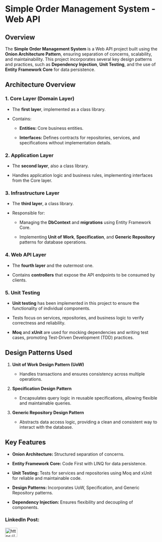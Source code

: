 <h1>Simple Order Management System - Web API</h1>
<h2>Overview</h2>
<p>The <strong>Simple Order Management System</strong> is a Web API project built using the <strong>Onion Architecture Pattern</strong>, ensuring separation of concerns, scalability, and maintainability. This project incorporates several key design patterns and practices, such as <strong>Dependency Injection</strong>, <strong>Unit Testing</strong>, and the use of <strong>Entity Framework Core</strong> for data persistence.</p>

<h2>Architecture Overview</h2>
<h3>1. Core Layer (Domain Layer)</h3>
<ul>
  <li><p>The <strong>first layer</strong>, implemented as a class library.</p></li>
  <li><p>Contains:</p></li>
  <ul>
    <li><p><strong>Entities: </strong> Core business entities.</p></li>
    <li><p><strong>Interfaces: </strong> Defines contracts for repositories, services, and specifications without implementation details.</p></li>
  </ul>
</ul>

<h3>2. Application Layer</h3>
<ul>
  <li><p>The <strong>second layer</strong>, also a class library.</p></li>
  <li><p>Handles application logic and business rules, implementing interfaces from the Core layer.</p></li>
</ul>


<h3>3. Infrastructure Layer</h3>
<ul>
  <li><p>The <strong>third layer</strong>, a class library.</p></li>
  <li><p>Responsible for:</p></li>
  <ul>
    <li><p>Managing the <strong>DbContext</strong> and <strong>migrations</strong> using Entity Framework Core.</p></li>
    <li><p>Implementing <strong>Unit of Work</strong>, <strong>Specification</strong>, and <strong>Generic Repository</strong> patterns for database operations.</p></li>
  </ul>
</ul>


<h3>4. Web API Layer</h3>
<ul>
  <li><p>The <strong>fourth layer</strong> and the outermost one.</p></li>
  <li><p>Contains <strong>controllers</strong> that expose the API endpoints to be consumed by clients.</p></li>
</ul>

<h3>5. Unit Testing</h3>
<ul>
  <li><p><strong>Unit testing</strong> has been implemented in this project to ensure the functionality of individual components.</p></li>
  <li><p>Tests focus on services, repositories, and business logic to verify correctness and reliability.</p></li>
  <li><p><strong>Moq</strong> and <strong>xUnit</strong> are used for mocking dependencies and writing test cases, promoting Test-Driven Development (TDD) practices.</p></li>
</ul>



<h2>Design Patterns Used</h2>
<ol>
  <li><p><strong>Unit of Work Design Pattern (UoW)</strong></p></li>
  <ul>
    <li><p>Handles transactions and ensures consistency across multiple operations.</p></li>
  </ul>

  <li><p><strong>Specification Design Pattern</strong></p></li>
  <ul>
    <li><p>Encapsulates query logic in reusable specifications, allowing flexible and maintainable queries.</p></li>
  </ul>
   <li><p><strong>Generic Repository Design Pattern</strong></p></li>
  <ul>
    <li><p>Abstracts data access logic, providing a clean and consistent way to interact with the database.</p></li>
  </ul>

</ol>

<h2>Key Features</h2>

<ul>
  <li><p><strong>Onion Architecture: </strong>Structured separation of concerns.</p></li>
  <li><p><strong>Entity Framework Core: </strong>Code First with LINQ for data persistence.</p></li>
  <li><p><strong>Unit Testing: </strong>Tests for services and repositories using Moq and xUnit for reliable and maintainable code.</p></li>
  <li><p><strong>Design Patterns: </strong>Incorporates UoW, Specification, and Generic Repository patterns.</p></li>
  <li><p><strong>Dependency Injection: </strong>Ensures flexibility and decoupling of components.</p></li>
</ul>

<h3>LinkedIn Post:</h3>
<p align="left">
<a href="https://www.linkedin.com/posts/mohamed-al-attar-13765918b_dear-all-i-am-so-happy-to-share-my-latest-activity-7224120917549826048-oQno?utm_source=share&utm_medium=member_desktop" target="blank"><img align="center" src="https://raw.githubusercontent.com/rahuldkjain/github-profile-readme-generator/master/src/images/icons/Social/linked-in-alt.svg" alt="https://www.linkedin.com/in/mohamed-al-attar-13765918b/" height="30" width="40" /></a>
</p>



 
 
 
 
 

